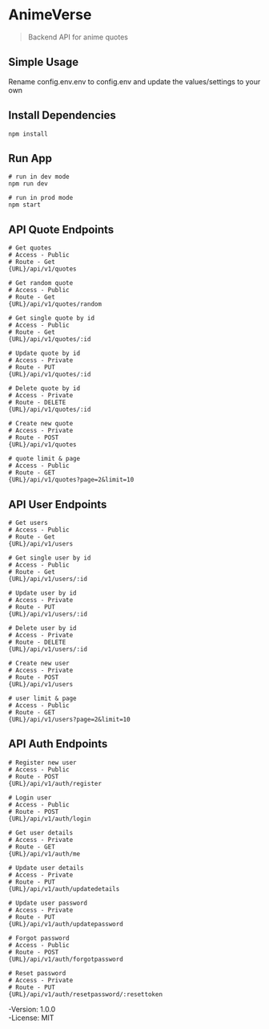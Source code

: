 # AnimeVerse

> Backend API for anime quotes

## Simple Usage

Rename config.env.env to config.env and update the values/settings to your own

## Install Dependencies

```
npm install
```

## Run App

```
# run in dev mode
npm run dev

# run in prod mode
npm start
```

## API Quote Endpoints

```
# Get quotes
# Access - Public
# Route - Get
{URL}/api/v1/quotes

# Get random quote
# Access - Public
# Route - Get
{URL}/api/v1/quotes/random

# Get single quote by id
# Access - Public
# Route - Get
{URL}/api/v1/quotes/:id

# Update quote by id
# Access - Private
# Route - PUT
{URL}/api/v1/quotes/:id

# Delete quote by id
# Access - Private
# Route - DELETE
{URL}/api/v1/quotes/:id

# Create new quote
# Access - Private
# Route - POST
{URL}/api/v1/quotes

# quote limit & page
# Access - Public
# Route - GET
{URL}/api/v1/quotes?page=2&limit=10
```

## API User Endpoints

```
# Get users
# Access - Public
# Route - Get
{URL}/api/v1/users

# Get single user by id
# Access - Public
# Route - Get
{URL}/api/v1/users/:id

# Update user by id
# Access - Private
# Route - PUT
{URL}/api/v1/users/:id

# Delete user by id
# Access - Private
# Route - DELETE
{URL}/api/v1/users/:id

# Create new user
# Access - Private
# Route - POST
{URL}/api/v1/users

# user limit & page
# Access - Public
# Route - GET
{URL}/api/v1/users?page=2&limit=10
```

## API Auth Endpoints

```
# Register new user
# Access - Public
# Route - POST
{URL}/api/v1/auth/register

# Login user
# Access - Public
# Route - POST
{URL}/api/v1/auth/login

# Get user details
# Access - Private
# Route - GET
{URL}/api/v1/auth/me

# Update user details
# Access - Private
# Route - PUT
{URL}/api/v1/auth/updatedetails

# Update user password
# Access - Private
# Route - PUT
{URL}/api/v1/auth/updatepassword

# Forgot password
# Access - Public
# Route - POST
{URL}/api/v1/auth/forgotpassword

# Reset password
# Access - Private
# Route - PUT
{URL}/api/v1/auth/resetpassword/:resettoken
```

-Version: 1.0.0  
-License: MIT
